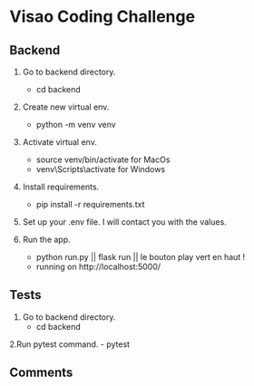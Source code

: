 # Visao Coding Challenge
## Backend

1. Go to backend directory.
   - cd backend
   
2. Create new virtual env.
   - python -m venv venv
   
3. Activate virtual env.
    - source venv/bin/activate for MacOs
    - venv\Scripts\activate for Windows
   
4. Install requirements.
    - pip install -r requirements.txt
   
5. Set up your .env file. I will contact you with the values.
    
5. Run the app.
    - python run.py || flask run || le bouton play vert en haut !
    - running on http://localhost:5000/
 

## Tests
1. Go to backend directory.
   - cd backend
   
2.Run pytest command.
    - pytest


## Comments